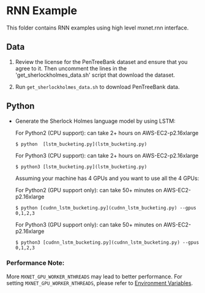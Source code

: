 RNN Example
===========
This folder contains RNN examples using high level mxnet.rnn interface.

## Data
1) Review the license for the PenTreeBank dataset and ensure that you agree to it. Then uncomment the lines in the 'get_sherlockholmes_data.sh' script that download the dataset.

2) Run `get_sherlockholmes_data.sh` to download PenTreeBank data.

## Python

- Generate the Sherlock Holmes language model by using LSTM:

  For Python2 (CPU support): can take 2+ hours on AWS-EC2-p2.16xlarge

      $ python  [lstm_bucketing.py](lstm_bucketing.py) 

  For Python3 (CPU support): can take 2+ hours on AWS-EC2-p2.16xlarge

      $ python3 [lstm_bucketing.py](lstm_bucketing.py) 

  Assuming your machine has 4 GPUs and you want to use all the 4 GPUs:

  For Python2 (GPU support only): can take 50+ minutes on AWS-EC2-p2.16xlarge

      $ python [cudnn_lstm_bucketing.py](cudnn_lstm_bucketing.py) --gpus 0,1,2,3

  For Python3 (GPU support only): can take 50+ minutes on AWS-EC2-p2.16xlarge

      $ python3 [cudnn_lstm_bucketing.py](cudnn_lstm_bucketing.py) --gpus 0,1,2,3


### Performance Note:

More ```MXNET_GPU_WORKER_NTHREADS``` may lead to better performance. For setting ```MXNET_GPU_WORKER_NTHREADS```, please refer to [Environment Variables](http://mxnet.incubator.apache.org/faq/env_var.html).

